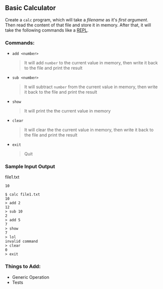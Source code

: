 ## Basic Calculator

Create a `calc` program, which will take a _filename_ as it's _first argument_. Then read the content of that file and store it in memory. After that, it will take the following commands like a [REPL](https://en.wikipedia.org/wiki/Read%E2%80%93eval%E2%80%93print_loop).

### Commands:

- `add <number>`
  > It will add `number` to the current value in memory, then write it back to the file and print the result
  
- `sub <number>`
  > It will subtract `number` from the current value in memory, then write it back to the file and print the result

- `show`
  > It will print the the current value in memory

- `clear`
  > It will clear the the current value in memory, then write it back to the file and print the result

- `exit`
  > Quit
  
### Sample Input Output

file1.txt
```
10
```


```
$ calc file1.txt
10 
> add 2
12
> sub 10
2
> add 5
7
> show
7
> lol
invalid command
> clear
0
> exit
```

### Things to Add:
  - Generic Operation
  - Tests
